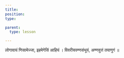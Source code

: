 ```yaml
---
title:
position:
type:

parent:
  type: lesson

---
```


लोगावायं णिसामेज्जा, इहमेगेसिं आहियं ।
विवरीयपण्णसंभूयं, अण्णवुत्तं तयाणुगं ॥

